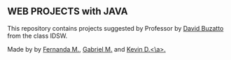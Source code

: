 ## WEB PROJECTS with JAVA

This repository contains projects suggested by Professor by <a href="https://github.com/davidbuzatto">David Buzatto</a> from the class IDSW.

Made by by <a href="https://github.com/Sunref">Fernanda M.</a>, <a href="https://github.com/gm64x">Gabriel M.</a> and <a href="https://github.com/kdz-22">Kevin D.<\a>.
